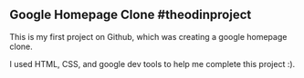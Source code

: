 ## **Google Homepage Clone #theodinproject**

This is my first project on Github, which was creating a google homepage clone.

I used HTML, CSS, and google dev tools to help me complete this project :). 
